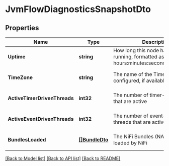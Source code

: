 # JvmFlowDiagnosticsSnapshotDto

## Properties
Name | Type | Description | Notes
------------ | ------------- | ------------- | -------------
**Uptime** | **string** | How long this node has been running, formatted as hours:minutes:seconds.milliseconds | [optional] [default to null]
**TimeZone** | **string** | The name of the Time Zone that is configured, if available | [optional] [default to null]
**ActiveTimerDrivenThreads** | **int32** | The number of timer-driven threads that are active | [optional] [default to null]
**ActiveEventDrivenThreads** | **int32** | The number of event-driven threads that are active | [optional] [default to null]
**BundlesLoaded** | [**[]BundleDto**](BundleDTO.md) | The NiFi Bundles (NARs) that are loaded by NiFi | [optional] [default to null]

[[Back to Model list]](../README.md#documentation-for-models) [[Back to API list]](../README.md#documentation-for-api-endpoints) [[Back to README]](../README.md)

